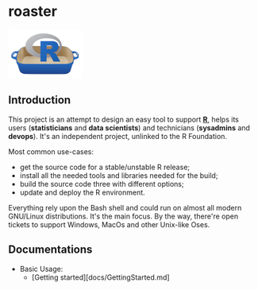 # roaster

![](images/roaster-logo.png)

## Introduction

This project is an attempt to design an easy tool to support 
[**R**](http://www.r-project.org), helps its users (**statisticians** and **data
scientists**) and technicians (**sysadmins** and **devops**). It's an independent
project, unlinked to the R Foundation.

Most common use-cases:

* get the source code for a stable/unstable R release;
* install all the needed tools and libraries needed for the build;
* build the source code three with different options;
* update and deploy the R environment.

Everything rely upon the Bash shell and could run on almost all modern GNU/Linux 
distributions. It's the main focus. By the way, there're open tickets to support 
Windows, MacOs and other Unix-like Oses.

## Documentations

* Basic Usage:
  * [Getting started][docs/GettingStarted.md]
